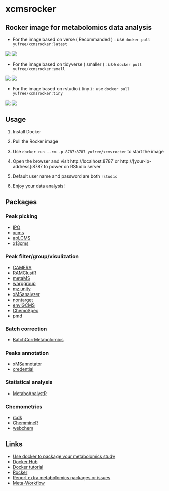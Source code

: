 # xcmsrocker

## Rocker image for metabolomics data analysis

- For the image based on verse ( Recommanded ) : use `docker pull yufree/xcmsrocker:latest`

[![](https://images.microbadger.com/badges/image/yufree/xcmsrocker.svg)](https://microbadger.com/images/yufree/xcmsrocker "Get your own image badge on microbadger.com") [![](https://images.microbadger.com/badges/version/yufree/xcmsrocker.svg)](https://microbadger.com/images/yufree/xcmsrocker "Get your own version badge on microbadger.com")

- For the image based on tidyverse ( smaller ) : use `docker pull yufree/xcmsrocker:small`

[![](https://images.microbadger.com/badges/image/yufree/xcmsrocker:small.svg)](https://microbadger.com/images/yufree/xcmsrocker:small "Get your own image badge on microbadger.com") [![](https://images.microbadger.com/badges/version/yufree/xcmsrocker:small.svg)](https://microbadger.com/images/yufree/xcmsrocker:small "Get your own version badge on microbadger.com")

- For the image based on rstudio ( tiny ) : use `docker pull yufree/xcmsrocker:tiny`

[![](https://images.microbadger.com/badges/image/yufree/xcmsrocker:tiny.svg)](https://microbadger.com/images/yufree/xcmsrocker:tiny "Get your own image badge on microbadger.com") [![](https://images.microbadger.com/badges/version/yufree/xcmsrocker:tiny.svg)](https://microbadger.com/images/yufree/xcmsrocker:tiny "Get your own version badge on microbadger.com")

## Usage

1. Install Docker

2. Pull the Rocker image

3. Use `docker run --rm -p 8787:8787 yufree/xcmsrocker` to start the image

4. Open the browser and visit http://localhost:8787 or http://[your-ip-address]:8787 to power on RStudio server

5. Default user name and password are both `rstudio`

6. Enjoy your data analysis!

## Packages

### Peak picking

- [IPO](https://bioconductor.org/packages/release/bioc/html/IPO.html)
- [xcms](https://bioconductor.org/packages/release/bioc/html/xcms.html)
- [apLCMS](https://sourceforge.net/projects/aplcms/)
- [x13cms](http://pubs.acs.org/doi/10.1021/ac403384n)

### Peak filter/group/visulization

- [CAMERA](https://bioconductor.org/packages/release/bioc/html/CAMERA.html)
- [RAMClustR](https://pubs.acs.org/doi/abs/10.1021/ac501530d)
- [metaMS](https://www.ncbi.nlm.nih.gov/pubmed/24656939)
- [warpgroup](https://academic.oup.com/bioinformatics/article-lookup/doi/10.1093/bioinformatics/btv564)
- [mz.unity](http://pubs.acs.org/doi/abs/10.1021/acs.analchem.6b01702)
- [xMSanalyzer](https://bmcbioinformatics.biomedcentral.com/articles/10.1186/1471-2105-14-15)
- [nontarget](https://cran.r-project.org/web/packages/nontarget/index.html)
- [enviGCMS](https://cran.r-project.org/web/packages/enviGCMS/index.html)
- [ChemoSpec](https://cran.r-project.org/web/packages/ChemoSpec/index.html)
- [pmd](https://www.sciencedirect.com/science/article/pii/S0003267018313047)

### Batch correction

- [BatchCorrMetabolomics](https://www.ncbi.nlm.nih.gov/pmc/articles/PMC4796354/)

### Peaks annotation

- [xMSannotator](http://pubs.acs.org/doi/abs/10.1021/acs.analchem.6b01214)
- [credential](http://pubs.acs.org/doi/abs/10.1021/ac503092d)

### Statistical analysis

- [MetaboAnalystR](https://github.com/xia-lab/MetaboAnalystR)

### Chemometrics

- [rcdk](https://cran.r-project.org/web/packages/rcdk/index.html)
- [ChemmineR](https://www.bioconductor.org/packages/devel/bioc/vignettes/ChemmineR/inst/doc/ChemmineR.html)
- [webchem](https://github.com/ropensci/webchem)

## Links

- [Use docker to package your metabolomics study](https://yufree.cn/en/2018/01/17/use-docker-to-package-your-metabolomics-study/)
- [Docker Hub](https://hub.docker.com/r/yufree/xcmsrocker/)
- [Docker tutorial](http://ropenscilabs.github.io/r-docker-tutorial/)
- [Rocker](https://www.rocker-project.org/)
- [Report extra metabolomics packages or issues](https://github.com/yufree/xcmsrocker/issues)
- [Meta-Workflow](https://bookdown.org/yufree/Metabolomics/)